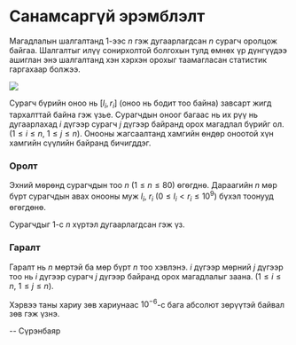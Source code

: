 Санамсаргүй эрэмблэлт
=====================
Магадлалын шалгалтанд $1$-ээс $n$ гэж дугаарлагдсан $n$ сурагч оролцож байгаа. Шалгалтыг илүү сонирхолтой болгохын тулд өмнөх үр дүнгүүдээ ашиглан энэ шалгалтанд хэн хэрхэн орохыг таамагласан статистик гаргахаар болжээ.

![][1]

Сурагч бүрийн оноо нь $[l_i, r_i]$ (оноо нь бодит тоо байна) завсарт жигд тархалттай байна гэж үзье.
Сурагчдын оноог багаас нь их рүү нь дугаарлахад $i$ дүгээр сурагч $j$ дүгээр байранд орох магадлал бүрийг ол. ($1 ≤ i ≤ n$, $1 ≤ j ≤ n$). Онооны жагсаалтанд хамгийн өндөр оноотой хүн хамгийн сүүлийн байранд бичигддэг.


### Оролт
Эхний мѳрѳнд сурагчдын тоо $n$ ($1 ≤ n ≤ 80$) ѳгѳгднѳ. Дараагийн $n$ мѳр бүрт сурагчдын авах онооны муж $l_i$, $r_i$ ($0 ≤ l_i < r_i ≤ 10^9$) бүхэл тоонууд өгөгдөнө.

Сурагчдыг $1$-с $n$ хүртэл дугаарлагдсан гэж үз.


### Гаралт
Гаралт нь $n$ мөртэй ба мөр бүрт $n$ тоо хэвлэнэ. $i$ дүгээр мөрний $j$ дүгээр тоо нь $i$ дүгээр сурагч $j$ дүгээр байранд орох магадлалыг заана. ($1 ≤ i ≤ n$, $1 ≤ j ≤ n$).

Хэрвээ таны хариу зөв хариунаас $10^{-6}$-с бага абсолют зөрүүтэй байвал зөв гэж үзнэ.

  [1]: http://espresso.codeforces.com/d3d8c3da77e00cc0e7aaf8d39b6fd311e587cdbf.png
  
-- Сүрэнбаяр
